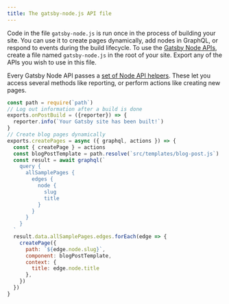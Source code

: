 ```yaml
---
title: The gatsby-node.js API file
---
```


Code in the file `gatsby-node.js` is run once in the process of building your site. You can use it to create pages dynamically, add nodes in GraphQL, or respond to events during the build lifecycle. To use the [Gatsby Node APIs](/docs/node-apis/), create a file named `gatsby-node.js` in the root of your site. Export any of the APIs you wish to use in this file.

Every Gatsby Node API passes a [set of Node API helpers](/docs/node-api-helpers/). These let you access several methods like reporting, or perform actions like creating new pages.

```jsx:title=gatsby-node.js
const path = require(`path`)
// Log out information after a build is done
exports.onPostBuild = ({reporter}) => {
  reporter.info(`Your Gatsby site has been built!`)
}
// Create blog pages dynamically
exports.createPages = async ({ graphql, actions }) => {
  const { createPage } = actions
  const blogPostTemplate = path.resolve(`src/templates/blog-post.js`)
  const result = await graphql(`
    query {
      allSamplePages {
        edges {
          node {
            slug
            title
          }
        }
      }
    }
  `
  result.data.allSamplePages.edges.forEach(edge => {
    createPage({
      path: `${edge.node.slug}`,
      component: blogPostTemplate,
      context: {
        title: edge.node.title
      },
    })
  })
}
```

